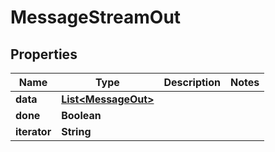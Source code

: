 

# MessageStreamOut


## Properties

Name | Type | Description | Notes
------------ | ------------- | ------------- | -------------
**data** | [**List&lt;MessageOut&gt;**](MessageOut.md) |  | 
**done** | **Boolean** |  | 
**iterator** | **String** |  | 



